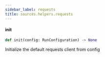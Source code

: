 ```yaml
---
sidebar_label: requests
title: sources.helpers.requests
---
```


#### init

```python
def init(config: RunConfiguration) -> None
```

Initialize the default requests client from config

